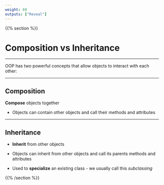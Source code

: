 ```yaml
---
weight: 60
outputs: ["Reveal"]
---
```


{{% section %}}

# Composition vs Inheritance

---

OOP has two powerful concepts that allow objects to interact with each other:

---

## Composition

**Compose** objects together

- Objects can contain other objects and call their methods and attributes

---

## Inheritance

- **Inherit** from other objects

- Objects can inherit from other objects and call its parents methods and attributes

- Used to **specialize** an existing class - we usually call this *subclassing*

{{% /section %}}
